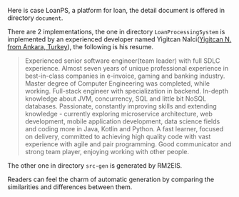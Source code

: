 Here is case LoanPS, a platform for loan, the detail document is offered in directory `document`.

There are 2 implementations, the one in directory `LoanProcessingSystem` is implemented by an experienced developer named Yigitcan Nalci([Yigitcan N. from Ankara, Turkey](https://www.upwork.com/freelancers/~01d29d283080979ee2)), the following is his resume.

> Experienced senior software engineer(team leader) with full SDLC experience. Almost seven years of unique professional experience in best-in-class companies in e-invoice, gaming and banking industry. Master degree of Computer Engineering was completed, while working. Full-stack engineer with specialization in backend. In-depth knowledge about JVM, concurrency, SQL and little bit NoSQL databases. Passionate, constantly improving skills and extending knowledge - currently exploring microservice architecture, web development, mobile application development, data science fields and coding more in Java, Kotlin and Python. A fast learner, focused on delivery, committed to achieving high quality code with vast experience with agile and pair programming. Good communicator and strong team player, enjoying working with other people.

The other one in directory `src-gen` is generated by RM2EIS.

Readers can feel the charm of automatic generation by comparing the similarities and differences between them.